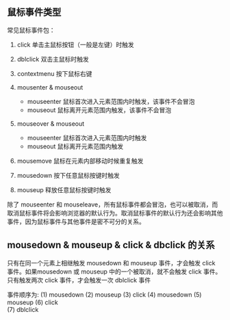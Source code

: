 
## 鼠标事件类型
常见鼠标事件包：
1. click 单击主鼠标按钮（一般是左键）时触发
2. dblclick 双击主鼠标时触发
3. contextmenu 按下鼠标右键
4. mousenter & mouseout
    * mouseenter 鼠标首次进入元素范围内时触发，该事件不会冒泡
    * mouseout 鼠标离开元素范围内触发，该事件不会冒泡
5. mouseover & mouseout
    * mouseenter 鼠标首次进入元素范围内时触发
    * mouseout 鼠标离开元素范围内触发
6. mousemove 鼠标在元素内部移动时候重复触发

7. mousedown 按下任意鼠标按键时触发
8. mouseup 释放任意鼠标按键时触发

除了 mouseenter 和 mouseleave，所有鼠标事件都会冒泡，也可以被取消，而取消鼠标事件将会影响浏览器的默认行为。取消鼠标事件的默认行为还会影响其他事件，因为鼠标事件与其他事件是密不可分的关系。


## mousedown & mouseup & click  & dbclick 的关系
只有在同一个元素上相继触发 mousedown 和 mouseup 事件，才会触发 click 事件。如果mousedown 或 mouseup 中的一个被取消，就不会触发 click 事件。只有触发两次 click 事件，才会触发一次 dblclick 事件

事件顺序为:
(1) mousedown
(2) mouseup
(3) click
(4) mousedown
(5) mouseup
(6) click   
(7) dblclick